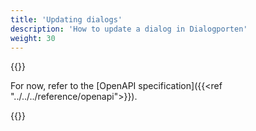 ```yaml
---
title: 'Updating dialogs'
description: 'How to update a dialog in Dialogporten'
weight: 30
---
```


{{<notyetwritten>}}

For now, refer to the [OpenAPI specification]({{<ref "../../../reference/openapi">}}).

{{<children />}}
